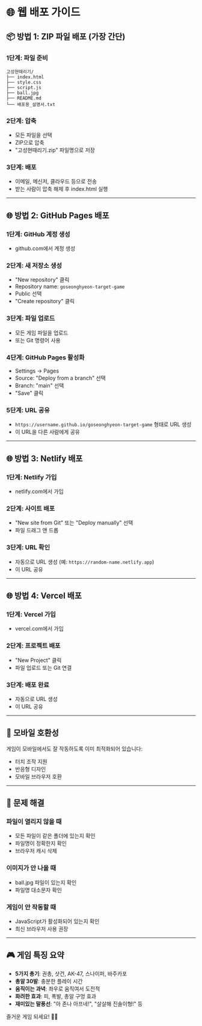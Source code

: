 # 🌐 웹 배포 가이드

## 📦 방법 1: ZIP 파일 배포 (가장 간단)

### 1단계: 파일 준비
```
고성현때리기/
├── index.html
├── style.css
├── script.js
├── ball.jpg
├── README.md
└── 배포용_설명서.txt
```

### 2단계: 압축
- 모든 파일을 선택
- ZIP으로 압축
- "고성현때리기.zip" 파일명으로 저장

### 3단계: 배포
- 이메일, 메신저, 클라우드 등으로 전송
- 받는 사람이 압축 해제 후 index.html 실행

---

## 🌐 방법 2: GitHub Pages 배포

### 1단계: GitHub 계정 생성
- github.com에서 계정 생성

### 2단계: 새 저장소 생성
- "New repository" 클릭
- Repository name: `goseonghyeon-target-game`
- Public 선택
- "Create repository" 클릭

### 3단계: 파일 업로드
- 모든 게임 파일을 업로드
- 또는 Git 명령어 사용

### 4단계: GitHub Pages 활성화
- Settings → Pages
- Source: "Deploy from a branch" 선택
- Branch: "main" 선택
- "Save" 클릭

### 5단계: URL 공유
- `https://username.github.io/goseonghyeon-target-game` 형태로 URL 생성
- 이 URL을 다른 사람에게 공유

---

## 🌐 방법 3: Netlify 배포

### 1단계: Netlify 가입
- netlify.com에서 가입

### 2단계: 사이트 배포
- "New site from Git" 또는 "Deploy manually" 선택
- 파일 드래그 앤 드롭

### 3단계: URL 확인
- 자동으로 URL 생성 (예: `https://random-name.netlify.app`)
- 이 URL 공유

---

## 🌐 방법 4: Vercel 배포

### 1단계: Vercel 가입
- vercel.com에서 가입

### 2단계: 프로젝트 배포
- "New Project" 클릭
- 파일 업로드 또는 Git 연결

### 3단계: 배포 완료
- 자동으로 URL 생성
- 이 URL 공유

---

## 📱 모바일 호환성

게임이 모바일에서도 잘 작동하도록 이미 최적화되어 있습니다:
- 터치 조작 지원
- 반응형 디자인
- 모바일 브라우저 호환

---

## 🔧 문제 해결

### 파일이 열리지 않을 때
- 모든 파일이 같은 폴더에 있는지 확인
- 파일명이 정확한지 확인
- 브라우저 캐시 삭제

### 이미지가 안 나올 때
- ball.jpg 파일이 있는지 확인
- 파일명 대소문자 확인

### 게임이 안 작동할 때
- JavaScript가 활성화되어 있는지 확인
- 최신 브라우저 사용 권장

---

## 🎮 게임 특징 요약

- **5가지 총기**: 권총, 샷건, AK-47, 스나이퍼, 바주카포
- **총알 30발**: 충분한 플레이 시간
- **움직이는 과녁**: 좌우로 움직여서 도전적
- **화려한 효과**: 피, 폭발, 총알 구멍 효과
- **재미있는 말풍선**: "아 존나 아프네!", "살살해 진솔이형!" 등

즐거운 게임 되세요! 🎯💥 